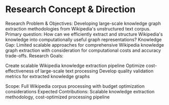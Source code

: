 # Research Concept & Direction

Research Problem & Objectives:
Developing large-scale knowledge graph extraction methodologies from Wikipedia's unstructured text corpus. Primary question: How can we efficiently extract and structure Wikipedia's knowledge into computationally useful graph representations?
Knowledge Gap:
Limited scalable approaches for comprehensive Wikipedia knowledge graph extraction with consideration for computational costs and accuracy trade-offs.
Research Goals:

Create scalable Wikipedia knowledge extraction pipeline
Optimize cost-effectiveness of large-scale text processing
Develop quality validation metrics for extracted knowledge graphs

Scope: Full Wikipedia corpus processing with budget optimization considerations
Expected Contributions: Scalable knowledge extraction methodology, cost-optimized processing pipeline